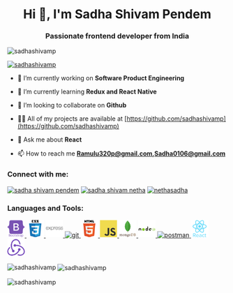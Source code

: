<h1 align="center">Hi 👋, I'm Sadha Shivam Pendem</h1>
<h3 align="center">Passionate frontend developer from India</h3>

<p align="left"> <img src="https://komarev.com/ghpvc/?username=sadhashivamp&label=Profile%20views&color=0e75b6&style=flat" alt="sadhashivamp" /> </p>

<p align="left"> <a href="https://github.com/ryo-ma/github-profile-trophy"><img src="https://github-profile-trophy.vercel.app/?username=sadhashivamp" alt="sadhashivamp" /></a> </p>

- 🔭 I’m currently working on **Software Product Engineering**

- 🌱 I’m currently learning **Redux and React Native**

- 👯 I’m looking to collaborate on **Github**

- 👨‍💻 All of my projects are available at [https://github.com/sadhashivamp](https://github.com/sadhashivamp)

- 💬 Ask me about **React**

- 📫 How to reach me **Ramulu320p@gmail.com,Sadha0106@gmail.com**

<h3 align="left">Connect with me:</h3>
<p align="left">
<a href="https://linkedin.com/in/sadha shivam pendem" target="blank"><img align="center" src="https://raw.githubusercontent.com/rahuldkjain/github-profile-readme-generator/master/src/images/icons/Social/linked-in-alt.svg" alt="sadha shivam pendem" height="30" width="40" /></a>
<a href="https://fb.com/sadha shivam netha" target="blank"><img align="center" src="https://raw.githubusercontent.com/rahuldkjain/github-profile-readme-generator/master/src/images/icons/Social/facebook.svg" alt="sadha shivam netha" height="30" width="40" /></a>
<a href="https://instagram.com/nethasadha" target="blank"><img align="center" src="https://raw.githubusercontent.com/rahuldkjain/github-profile-readme-generator/master/src/images/icons/Social/instagram.svg" alt="nethasadha" height="30" width="40" /></a>
</p>

<h3 align="left">Languages and Tools:</h3>
<p align="left"> <a href="https://getbootstrap.com" target="_blank"> <img src="https://raw.githubusercontent.com/devicons/devicon/master/icons/bootstrap/bootstrap-plain-wordmark.svg" alt="bootstrap" width="40" height="40"/> </a> <a href="https://www.w3schools.com/css/" target="_blank"> <img src="https://raw.githubusercontent.com/devicons/devicon/master/icons/css3/css3-original-wordmark.svg" alt="css3" width="40" height="40"/> </a> <a href="https://expressjs.com" target="_blank"> <img src="https://raw.githubusercontent.com/devicons/devicon/master/icons/express/express-original-wordmark.svg" alt="express" width="40" height="40"/> </a> <a href="https://git-scm.com/" target="_blank"> <img src="https://www.vectorlogo.zone/logos/git-scm/git-scm-icon.svg" alt="git" width="40" height="40"/> </a> <a href="https://www.w3.org/html/" target="_blank"> <img src="https://raw.githubusercontent.com/devicons/devicon/master/icons/html5/html5-original-wordmark.svg" alt="html5" width="40" height="40"/> </a> <a href="https://developer.mozilla.org/en-US/docs/Web/JavaScript" target="_blank"> <img src="https://raw.githubusercontent.com/devicons/devicon/master/icons/javascript/javascript-original.svg" alt="javascript" width="40" height="40"/> </a> <a href="https://www.mongodb.com/" target="_blank"> <img src="https://raw.githubusercontent.com/devicons/devicon/master/icons/mongodb/mongodb-original-wordmark.svg" alt="mongodb" width="40" height="40"/> </a> <a href="https://nodejs.org" target="_blank"> <img src="https://raw.githubusercontent.com/devicons/devicon/master/icons/nodejs/nodejs-original-wordmark.svg" alt="nodejs" width="40" height="40"/> </a> <a href="https://postman.com" target="_blank"> <img src="https://www.vectorlogo.zone/logos/getpostman/getpostman-icon.svg" alt="postman" width="40" height="40"/> </a> <a href="https://reactjs.org/" target="_blank"> <img src="https://raw.githubusercontent.com/devicons/devicon/master/icons/react/react-original-wordmark.svg" alt="react" width="40" height="40"/> </a> <a href="https://redux.js.org" target="_blank"> <img src="https://raw.githubusercontent.com/devicons/devicon/master/icons/redux/redux-original.svg" alt="redux" width="40" height="40"/> </a> </p>

<p><img align="left" src="https://github-readme-stats.vercel.app/api/top-langs?username=sadhashivamp&show_icons=true&locale=en&layout=compact" alt="sadhashivamp" /></p>

<p>&nbsp;<img align="center" src="https://github-readme-stats.vercel.app/api?username=sadhashivamp&show_icons=true&locale=en" alt="sadhashivamp" /></p>

<p><img align="center" src="https://github-readme-streak-stats.herokuapp.com/?user=sadhashivamp&" alt="sadhashivamp" /></p>
